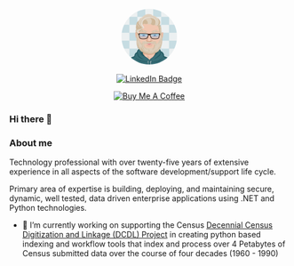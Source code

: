 
<p align="center"><img style="border-radius: 50%;" src="AvatarMaker.svg" width="100"/></p>

<p align="center">
<a href="https://www.linkedin.com/in/rick-flagg-289110115/"><img src="https://img.shields.io/badge/LinkedIn-blue?style=for-the-badge&logo=linkedin&logoColor=white" alt="LinkedIn Badge"></a>
</p>

<p align="center">
<a href="https://www.buymeacoffee.com/rickflagg" target="_blank"><img src="https://cdn.buymeacoffee.com/buttons/default-orange.png" alt="Buy Me A Coffee" height="41" width="174"></a>
</p>

### Hi there 👋

### About me

<p>Technology professional with over twenty-five years of extensive experience in all aspects of the software
development/support life cycle.</p> 

<p>
Primary area of expertise is building, deploying, and maintaining secure,
dynamic, well tested, data driven enterprise applications using .NET and Python technologies.
</p>

- 🔭 I’m currently working on supporting the Census [Decennial Census Digitization and Linkage (DCDL) Project](https://www.census.gov/programs-surveys/dcdl.html)
in creating python based indexing and workflow tools that index and process over 4 Petabytes of Census submitted data over the course of four decades (1960 - 1990) 



<!--
**OldKayakFisherman/oldkayakfisherman** is a ✨ _special_ ✨ repository because its `README.md` (this file) appears on your GitHub profile.

Here are some ideas to get you started:

- 🔭 I’m currently working on ...
- 🌱 I’m currently learning ...
- 👯 I’m looking to collaborate on ...
- 🤔 I’m looking for help with ...
- 💬 Ask me about ...
- 📫 How to reach me: ...
- 😄 Pronouns: ...
- ⚡ Fun fact: ...
-->
